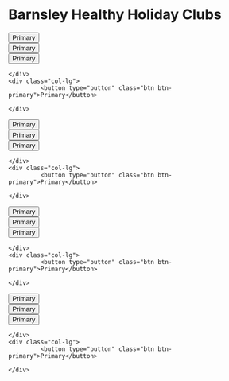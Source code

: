 <div class="jumbotron jumbotron-fluid">
  <div class="container">
    <h1 class="display-4">Barnsley Healthy Holiday Clubs</h1>
    <div class="container">
  <div class="row">
    <div class="col-lg">
      <button type="button" class="btn btn-primary">Primary</button>   
    </div>
    <div class="col-lg">
             <button type="button" class="btn btn-primary">Primary</button>   
    </div>
    <div class="col-lg">
             <button type="button" class="btn btn-primary">Primary</button>   

    </div>
    <div class="col-lg">
             <button type="button" class="btn btn-primary">Primary</button>   

    </div>
  </div>

<div class="row">
    <div class="col-lg">
      <button type="button" class="btn btn-primary">Primary</button>   
    </div>
    <div class="col-lg">
             <button type="button" class="btn btn-primary">Primary</button>   
    </div>
    <div class="col-lg">
             <button type="button" class="btn btn-primary">Primary</button>   

    </div>
    <div class="col-lg">
             <button type="button" class="btn btn-primary">Primary</button>   

    </div>
  </div>
      
<div class="row">
    <div class="col-lg">
      <button type="button" class="btn btn-primary">Primary</button>   
    </div>
    <div class="col-lg">
             <button type="button" class="btn btn-primary">Primary</button>   
    </div>
    <div class="col-lg">
             <button type="button" class="btn btn-primary">Primary</button>   

    </div>
    <div class="col-lg">
             <button type="button" class="btn btn-primary">Primary</button>   

    </div>
  </div>
      
<div class="row">
    <div class="col-lg">
      <button type="button" class="btn btn-primary">Primary</button>   
    </div>
    <div class="col-lg">
             <button type="button" class="btn btn-primary">Primary</button>   
    </div>
    <div class="col-lg">
             <button type="button" class="btn btn-primary">Primary</button>   

    </div>
    <div class="col-lg">
             <button type="button" class="btn btn-primary">Primary</button>   

    </div>
  </div>
      
</div>
  </div>
</div>
